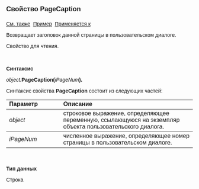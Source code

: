 ﻿<html>
<head>
<title>Диалог\PageCaption</title>
</head>

<body>

<p><font size="4" face="Arial"><strong>Свойство PageCaption<br>
<br>
</strong></font><font face="Arial"><a href="AddPage.html">См. также</a>&nbsp;
<u>Пример</u>&nbsp; <a href="../Asustpar.html">Применяется к</a></font></p>

<p><font face="Arial">Возвращает заголовок данной страницы в 
пользовательском диалоге.</font></p>

<p><font face="Arial">Свойство для чтения.
</font></p>

<p class="label">&nbsp;</p>

<p class="label"><font face="Arial"><b>Синтаксис</b></font></p>

<p><font face="Arial"><em>object.</em><strong>PageCaption(</strong><em>iPageNum</em><strong>).</strong></font></p>

<p><font face="Arial">Синтаксис свойства <strong>PageCaption </strong>
состоит из следующих частей:</font></p>

<table border="1" cellPadding="5" cols="2" frame="below" rules="rows">
<TBODY>
  <tr vAlign="top">
    <td class="label" width="29%"><font face="Arial"><b>Параметр</b></font></td>
    <td class="label" width="71%"><font face="Arial"><strong>Описание</strong></font></td>
  </tr>
  <tr>
    <td width="29%"><em><font face="Arial">object</font></em></td>
    <td width="71%"><font face="Arial">строковое выражение, 
	определяющее переменную, ссылающуюся на экземпляр объекта пользовательского 
	диалога.</font></td>
  </tr>
  <tr>
    <td width="29%"><font face="Arial"><em>iPageNum</em></font></td>
    <td width="71%"><font face="Arial">численное выражение, 
	определяющее номер страницы в пользовательском диалоге.</font></td>
  </tr>
</table>

<p>&nbsp;</p>

<p class="label"><font face="Arial"><b>Тип данных</b></font></p>

<p class="label"><font face="Arial">Строка</font></p>

<p>&nbsp;</p>
</body>
</html>
